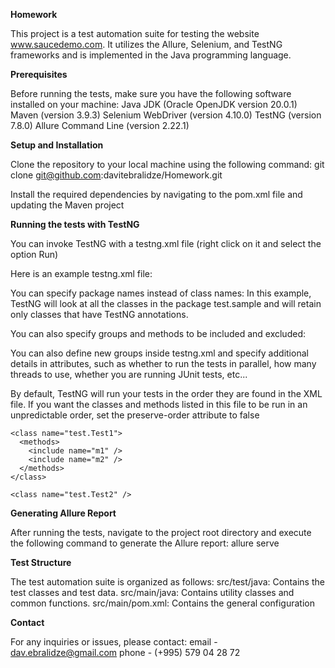 **Homework**

This project is a test automation suite for testing the website www.saucedemo.com. It utilizes the Allure, Selenium, and TestNG frameworks and is implemented in the Java programming language.

**Prerequisites**

Before running the tests, make sure you have the following software installed on your machine:
Java JDK (Oracle OpenJDK version 20.0.1)
Maven (version 3.9.3)
Selenium WebDriver (version 4.10.0)
TestNG (version 7.8.0)
Allure Command Line (version 2.22.1)

**Setup and Installation**

Clone the repository to your local machine using the following command: git clone git@github.com:davitebralidze/Homework.git

Install the required dependencies by navigating to the pom.xml file and updating the Maven project

**Running the tests with TestNG**

You can invoke TestNG with a testng.xml file (right click on it and select the option Run)

Here is an example testng.xml file:


<!DOCTYPE suite SYSTEM "https://testng.org/testng-1.0.dtd" >

<suite name="Suite1" verbose="1" >
  <test name="Nopackage" >
    <classes>
       <class name="NoPackageTest" />
    </classes>
  </test>

  <test name="Regression1">
    <classes>
      <class name="test.sample.ParameterSample"/>
      <class name="test.sample.ParameterTest"/>
    </classes>
  </test>
</suite>
You can specify package names instead of class names:


<!DOCTYPE suite SYSTEM "https://testng.org/testng-1.0.dtd" >

<suite name="Suite1" verbose="1" >
  <test name="Regression1"   >
    <packages>
      <package name="test.sample" />
   </packages>
 </test>
</suite>
In this example, TestNG will look at all the classes in the package test.sample and will retain only classes that have TestNG annotations.

You can also specify groups and methods to be included and excluded:


<test name="Regression1">
  <groups>
    <run>
      <exclude name="brokenTests"  />
      <include name="checkinTests"  />
    </run>
  </groups>

  <classes>
    <class name="test.IndividualMethodsTest">
      <methods>
        <include name="testMethod" />
      </methods>
    </class>
  </classes>
</test>
You can also define new groups inside testng.xml and specify additional details in attributes, such as whether to run the tests in parallel, how many threads to use, whether you are running JUnit tests, etc...

By default, TestNG will run your tests in the order they are found in the XML file. If you want the classes and methods listed in this file to be run in an unpredictable order, set the preserve-order attribute to false


<test name="Regression1" preserve-order="false">
  <classes>

    <class name="test.Test1">
      <methods>
        <include name="m1" />
        <include name="m2" />
      </methods>
    </class>

    <class name="test.Test2" />

  </classes>
</test>


**Generating Allure Report**

After running the tests, navigate to the project root directory and execute the following command to generate the Allure report: allure serve

**Test Structure**

The test automation suite is organized as follows:
src/test/java: Contains the test classes and test data.
src/main/java: Contains utility classes and common functions.
src/main/pom.xml: Contains the general configuration

**Contact**

For any inquiries or issues, please contact: 
                                            email - dav.ebralidze@gmail.com
                                            phone - (+995) 579 04 28 72

